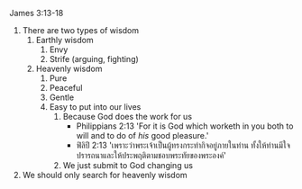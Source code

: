 James 3:13-18

1. There are two types of wisdom
	1. Earthly wisdom
		1. Envy
		2. Strife (arguing, fighting)
	2. Heavenly wisdom
		1. Pure
		2. Peaceful
		3. Gentle
		4. Easy to put into our lives
			1. Because God does the work for us
				- Philippians 2:13 'For it is God which worketh in you both to will and to do of _his_ good pleasure.'
				- ฟิลิปี 2:13 'เพราะว่าพระเจ้าเป็นผู้ทรงกระทำกิจอยู่ภายในท่าน ทั้งให้ท่านมีใจปรารถนาและให้ประพฤติตามชอบพระทัยของพระองค์'
			2. We just submit to God changing us
2. We should only search for heavenly wisdom